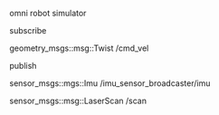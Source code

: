 omni robot simulator

subscribe

geometry_msgs::msg::Twist /cmd_vel


publish

sensor_msgs::mgs::Imu /imu_sensor_broadcaster/imu

sensor_msgs::msg::LaserScan /scan